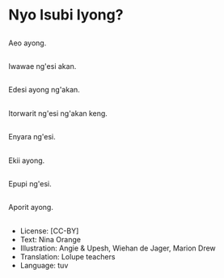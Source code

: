 # Nyo Isubi Iyong?

##
Aeo ayong.

##
Iwawae ng'esi akan.

##
Edesi ayong ng'akan.

##
Itorwarit ng'esi ng'akan keng.

##
Enyara ng'esi.

##
Ekii ayong.

##
Epupi ng'esi.

##
Aporit ayong.

##
* License: [CC-BY]
* Text: Nina Orange
* Illustration: Angie & Upesh, Wiehan de Jager, Marion Drew
* Translation: Lolupe teachers
* Language: tuv
